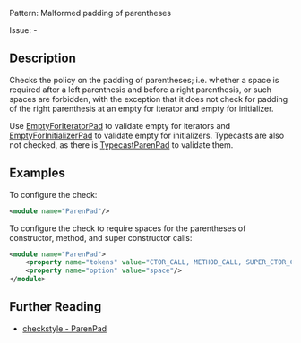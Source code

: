 Pattern: Malformed padding of parentheses

Issue: -

## Description

Checks the policy on the padding of parentheses; i.e. whether a space is required after a left parenthesis and before a right parenthesis, or such spaces are forbidden, with the exception that it does not check for padding of the right parenthesis at an empty for iterator and empty for initializer. 

Use [EmptyForIteratorPad](http://checkstyle.sourceforge.net/config_whitespace.html#EmptyForIteratorPad) to validate empty for iterators and [EmptyForInitializerPad](http://checkstyle.sourceforge.net/config_whitespace.html#EmptyForInitializerPad) to validate empty for initializers. Typecasts are also not checked, as there is [TypecastParenPad](http://checkstyle.sourceforge.net/config_whitespace.html#TypecastParenPad) to validate them. 

## Examples

To configure the check: 


```xml
<module name="ParenPad"/>
```
        

To configure the check to require spaces for the parentheses of constructor, method, and super constructor calls: 


```xml
<module name="ParenPad">
    <property name="tokens" value="CTOR_CALL, METHOD_CALL, SUPER_CTOR_CALL"/>
    <property name="option" value="space"/>
</module>
```

## Further Reading

* [checkstyle - ParenPad](http://checkstyle.sourceforge.net/config_whitespace.html#ParenPad)
